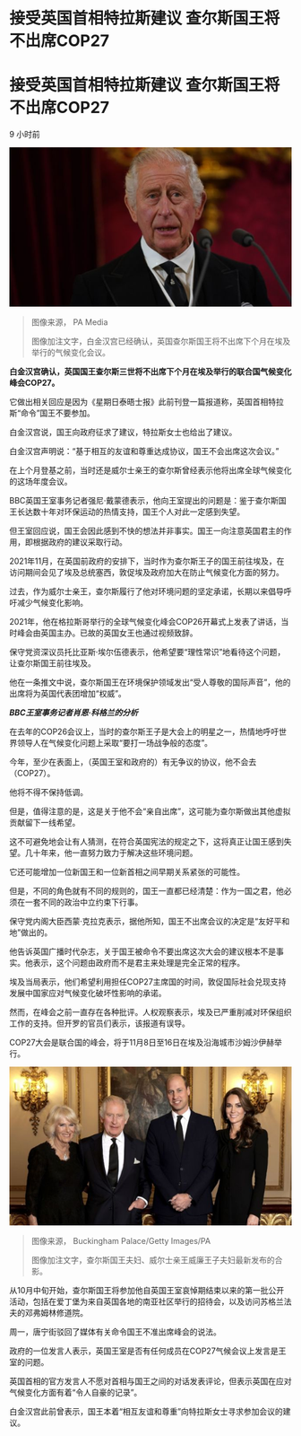 # 接受英国首相特拉斯建议 查尔斯国王将不出席COP27

#  接受英国首相特拉斯建议 查尔斯国王将不出席COP27

9 小时前

![查尔斯三世](_126786558_charlies.png)

> 图像来源，  PA Media
>
> 图像加注文字，白金汉宫已经确认，英国查尔斯国王将不出席下个月在埃及举行的气候变化会议。

**白金汉宫确认，英国国王查尔斯三世将不出席下个月在埃及举行的联合国气候变化峰会COP27。**

它做出相关回应是因为《星期日泰晤士报》此前刊登一篇报道称，英国首相特拉斯“命令”国王不要参加。

白金汉宫说，国王向政府征求了建议，特拉斯女士也给出了建议。

白金汉宫声明说：“基于相互的友谊和尊重达成协议，国王不会出席这次会议。”

在上个月登基之前，当时还是威尔士亲王的查尔斯曾经表示他将出席全球气候变化的这场年度会议。

BBC英国王室事务记者强尼·戴蒙德表示，他向王室提出的问题是：鉴于查尔斯国王长达数十年对环保运动的热情支持，国王个人对此一定感到失望。

但王室回应说，国王会因此感到不快的想法并非事实。国王一向注意英国君主的作用，即根据政府的建议采取行动。

2021年11月，在英国前政府的安排下，当时作为查尔斯王子的国王前往埃及，在访问期间会见了埃及总统塞西，敦促埃及政府加大在防止气候变化方面的努力。

过去，作为威尔士亲王，查尔斯履行了他对环境问题的坚定承诺，长期以来倡导呼吁减少气候变化影响。

2021年，他在格拉斯哥举行的全球气候变化峰会COP26开幕式上发表了讲话，当时峰会由英国主办。已故的英国女王也通过视频致辞。

保守党资深议员托比亚斯·埃尔伍德表示，他希望要“理性常识”地看待这个问题，让查尔斯国王前往埃及。

他在一条推文中说，查尔斯国王在环境保护领域发出“受人尊敬的国际声音”，他的出席将为英国代表团增加“权威”。

_**BBC王室事务记者肖恩·科格兰的分析**_

在去年的COP26会议上，当时的查尔斯王子是大会上的明星之一，热情地呼吁世界领导人在气候变化问题上采取“要打一场战争般的态度”。

今年，至少在表面上，（英国王室和政府的）有无争议的协议，他不会去（COP27）。

他将不得不保持低调。

但是，值得注意的是，这是关于他不会“亲自出席”，这可能为查尔斯做出其他虚拟贡献留下一线希望。

这不可避免地会让有人猜测，在符合英国宪法的规定之下，这将真正让国王感到失望。几十年来，他一直努力致力于解决这些环境问题。

它还可能增加一位新国王和一位新首相之间早期关系紧张的可能性。

但是，不同的角色就有不同的规则的，国王一直都已经清楚：作为一国之君，他必须在一套不同的政治中立约束下行事。

保守党内阁大臣西蒙·克拉克表示，据他所知，国王不出席会议的决定是“友好平和地”做出的。

他告诉英国广播时代杂志，关于国王被命令不要出席这次大会的建议根本不是事实。他表示，这个问题由政府而不是君主来处理是完全正常的程序。

埃及当局表示，他们希望利用担任COP27主席国的时间，敦促国际社会兑现支持发展中国家应对气候变化破坏性影响的承诺。

然而，在峰会之前一直存在各种批评。人权观察表示，埃及已严重削减对环保组织工作的支持。但开罗的官员们表示，该报道有误导。

COP27大会是联合国的峰会，将于11月8日至16日在埃及沿海城市沙姆沙伊赫举行。

![查尔斯国王夫妇、威尔士亲王威廉王子夫妇的最新合影。](_126924588_kingpowcrop.jpg)

> 图像来源，  Buckingham Palace/Getty Images/PA
>
> 图像加注文字，查尔斯国王夫妇、威尔士亲王威廉王子夫妇最新发布的合影。

从10月中旬开始，查尔斯国王将参加他自英国王室哀悼期结束以来的第一批公开活动，包括在爱丁堡为来自英国各地的南亚社区举行的招待会，以及访问苏格兰法夫的邓弗姆林修道院。

周一，唐宁街驳回了媒体有关命令国王不准出席峰会的说法。

政府的一位发言人表示，英国王室是否有任何成员在COP27气候会议上发言是王室的问题。

英国首相的官方发言人不愿对首相与国王之间的对话发表评论，但表示英国在应对气候变化方面有着“令人自豪的记录”。

白金汉宫此前曾表示，国王本着“相互友谊和尊重”向特拉斯女士寻求参加会议的建议。


